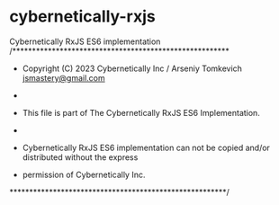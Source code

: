 # cybernetically-rxjs
Cybernetically RxJS ES6 implementation
/*******************************************************

* Copyright (C) 2023 Cybernetically Inc / Arseniy Tomkevich <jsmastery@gmail.com>

*

* This file is part of The Cybernetically RxJS ES6 Implementation.

*

* Cybernetically RxJS ES6 implementation can not be copied and/or distributed without the express

* permission of Cybernetically Inc.

*******************************************************/

